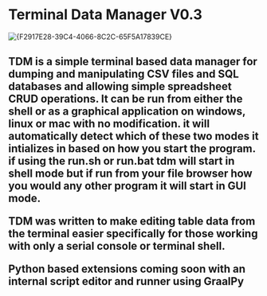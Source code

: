 <h1>Terminal Data Manager V0.3</h1>

![{F2917E28-39C4-4066-8C2C-65F5A17839CE}](https://github.com/user-attachments/assets/3c79a2c1-803e-4d56-a271-7bf70bd01993)

<h2> TDM is a simple terminal based data manager for dumping and manipulating CSV files and SQL databases and allowing simple spreadsheet CRUD operations.
It can be run from either the shell or as a graphical application on windows, linux or mac with no modification. it will automatically detect which of these two modes it intializes in based on how you start the program.  if using the run.sh or run.bat tdm will start in shell mode but if run from your file browser how you would any other program it will start in GUI mode.

TDM was written to make editing table data from the terminal easier specifically for those working with only a serial console or terminal shell. 

Python based extensions coming soon with an internal script editor and runner using GraalPy<h2/> 
